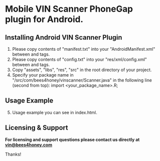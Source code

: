 # Mobile VIN Scanner PhoneGap plugin for Android.

## Installing Android VIN Scanner Plugin

1. Please copy contents of "manifest.txt" into your "AndroidManifest.xml" between <manifest> and </manifest> tags.
2. Please copy contents of "config.txt" into your "res/xml/config.xml" between <plugins> and </plugins> tags.
3. Copy "assets", "libs", "res", "src" in the root directory of your project.
4. Specify your package name in "/src/com/bees4honey/vinscanner/Scanner.java" in the following line (second from top):
	import <your_package_name>.R;

## Usage Example
5. Usage example you can see in index.html. 	
		
## Licensing & Support

**For licensing and support questions please contact us directly at vin@bees4honey.com**

Thanks!